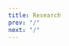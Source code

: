 ```yaml
---
title: Research
prev: "/"
next: "/"
---
```


<!-- # Modelling Human Mobility

 ## PhD Project Objective


## Master Thesis

Recent studies have unveiled the gender gap in human mobility, with women day-to-day travel behaviour differing from that of men. However, the scientific understanding of the factors driving gender differences in travel patterns is limited due to the lack of suitable data. 

The gender division of labour and household responsibilities have been proposed as a possible explanation for the observed gap in mobility. Nevertheless, these hypotheses have not been investigated at scale. 

My first research objective is to quantify and describe the gender differences in mobility behaviour and tests if the division of labour can partly explain the gender disparities. To achieve this goal, we split the analysis into (i) Identify how employment influences the gender gap in mobility, (ii) Determine how demographic features explain individuals’ entropy.

We use a novel pseudo-anonymized and GDPR-compliant dataset containing multiyear GPS traces of half a million individuals and demographics. The gender differences in mobility are studied by computing the number of visits, the duration of stops, and predictability. To study the
division of labour’s effect, we first estimate the individual employment status from the mobility data using heuristic algorithms.

During the development of my master theiss we identifed that the gender gap in mobility appears regardless of the employment status. However, an individual’s employment status strongly affects their mobility behaviour and impacts the observed gender differences in travel patterns. Furthermore, we find a complex interrelation between demographic features and conclude that it is not possible to explain the
gender gap in mobility with a single demographic feature.

> [Understanding gender gaps in employment and mobility using large-scale behavioral data](https://findit.dtu.dk/en/catalog/6251698841bfc310d66878ff) 
 -->
